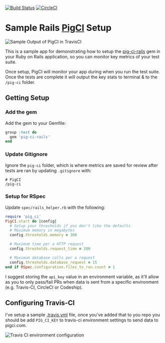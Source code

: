 [![Build Status](https://travis-ci.com/PigCI/Sample-Rails-PigCI-Setup-App.svg?branch=master)](https://travis-ci.com/PigCI/Sample-Rails-PigCI-Setup-App)
[![CircleCI](https://circleci.com/gh/PigCI/Sample-Rails-PigCI-Setup-App/tree/master.svg?style=svg)](https://circleci.com/gh/PigCI/Sample-Rails-PigCI-Setup-App/tree/master)

# Sample Rails [PigCI](https://pigci.com) Setup

![Sample Output of PigCI in TravisCI](https://user-images.githubusercontent.com/325384/64909005-7b4a1280-d6fe-11e9-8a1f-c40d21eeb4a7.png)


This is a sample app for demonstrating how to setup the [pig-ci-rails](https://github.com/PigCI/pig-ci-rails) gem in your Ruby on Rails application, so you can monitor key metrics of your test suite.

Once setup, PigCI will monitor your app during when you run the test suite. Once the tests are complete it will output the key stats to terminal & to the `/pig-ci` folder.

## Getting Setup

### Add the gem

Add the gem to your Gemfile:

```ruby
group :test do
  gem 'pig-ci-rails'
end
```

### Update Gitignore

Ignore the `pig-ci` folder, which is where metrics are saved for review after tests are ran by updating `.gitignore` with:

```text
# PigCI
/pig-ci
```

### Setup for RSpec

Update `spec/rails_helper.rb` with the following:

```ruby
require 'pig_ci'
PigCI.start do |config|
  # Setup your thresholds if you don't like the defaults
  # Maximum memory in megabytes
  config.thresholds.memory = 300

  # Maximum time per a HTTP request
  config.thresholds.request_time = 200

  # Maximum database calls per a request
  config.thresholds.database_request = 15
end if RSpec.configuration.files_to_run.count > 1
```

I suggest storing the `api_key` value in an environment variable, as it'll allow as you to only pass/fail PRs when data is sent from a specific environment (e.g. Travis-CI, CircleCI or Codeship).

## Configuring Travis-CI

I've setup a sample [.travis.yml](https://github.com/PigCI/Sample-Rails-PigCI-Setup-App/blob/master/.travis.yml) file, once you've added that to you repo you should be add `PIG_CI_KEY` to travis-ci environment settings to send data to pigci.com.

![Travis CI environment configuration](https://user-images.githubusercontent.com/325384/64908904-3ffb1400-d6fd-11e9-9044-041f2f66315f.png)
